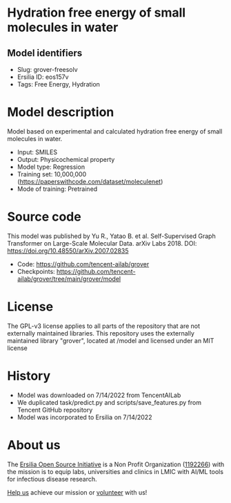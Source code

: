 # Hydration free energy of small molecules in water
## Model identifiers
- Slug: grover-freesolv
- Ersilia ID: eos157v
- Tags: Free Energy, Hydration

# Model description
Model based on experimental and calculated hydration free energy of small molecules in water.
- Input: SMILES
- Output: Physicochemical property 
- Model type: Regression
- Training set: 10,000,000 (https://paperswithcode.com/dataset/moleculenet)
- Mode of training: Pretrained

# Source code
This model was published by Yu R., Yatao B. et al. Self-Supervised Graph Transformer on Large-Scale Molecular Data. arXiv Labs 2018. DOI: https://doi.org/10.48550/arXiv.2007.02835

- Code: https://github.com/tencent-ailab/grover
- Checkpoints: https://github.com/tencent-ailab/grover/tree/main/grover/model

# License
The GPL-v3 license applies to all parts of the repository that are not externally maintained libraries. This repository uses the externally maintained library "grover", located at /model and licensed under an MIT license

# History 
- Model was downloaded on 7/14/2022 from TencentAILab
- We duplicated task/predict.py and scripts/save_features.py from Tencent GitHub repository
- Model was incorporated to Ersilia on 7/14/2022

# About us
The [Ersilia Open Source Initiative](https://ersilia.io) is a Non Profit Organization ([1192266](https://register-of-charities.charitycommission.gov.uk/charity-search/-/charity-details/5170657/full-print)) with the mission is to equip labs, universities and clinics in LMIC with AI/ML tools for infectious disease research.

[Help us](https://www.ersilia.io/donate) achieve our mission or [volunteer](https://www.ersilia.io/volunteer) with us!
